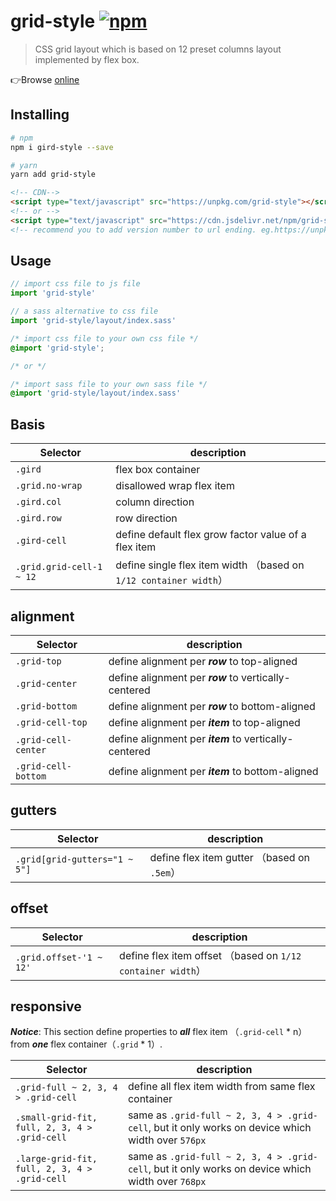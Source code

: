 # grid-style [![npm](https://img.shields.io/npm/v/grid-style.svg)](https://www.npmjs.com/package/grid-style)

> CSS grid layout which is based on 12 preset columns layout implemented by flex box.

👉Browse [online]

[online]:https://lbwa.github.io/grid-style/

## Installing

```bash
# npm
npm i gird-style --save

# yarn
yarn add grid-style
```

```html
<!-- CDN-->
<script type="text/javascript" src="https://unpkg.com/grid-style"></script>
<!-- or -->
<script type="text/javascript" src="https://cdn.jsdelivr.net/npm/grid-style"></script>
<!-- recommend you to add version number to url ending. eg.https://unpkg.com/grid-style@x.y.z --> 
```

## Usage

```js
// import css file to js file
import 'grid-style'

// a sass alternative to css file
import 'grid-style/layout/index.sass'
```

```css
/* import css file to your own css file */
@import 'grid-style';

/* or */

/* import sass file to your own sass file */
@import 'grid-style/layout/index.sass'
```

## Basis

| Selector | description |
| ---------- | ----------- |
| `.gird` | flex box container |
| `.grid.no-wrap` | disallowed wrap flex item |
| `.gird.col` | column direction |
| `.gird.row` | row direction |
| `.gird-cell` | define default flex grow factor value of a flex item |
| `.grid.grid-cell-1 ~ 12` | define single flex item width （based on `1/12 container width`） |

## alignment

| Selector | description |
| ---------- | ----------- |
| `.grid-top` | define alignment per ***row*** to top-aligned |
| `.grid-center` | define alignment per ***row*** to vertically-centered |
| `.grid-bottom` | define alignment per ***row*** to bottom-aligned |
| `.grid-cell-top` | define alignment per ***item*** to top-aligned |
| `.grid-cell-center` | define alignment per ***item*** to vertically-centered |
| `.grid-cell-bottom` | define alignment per ***item*** to bottom-aligned |

## gutters

| Selector | description |
| ---------- | ----------- |
| `.grid[grid-gutters="1 ~ 5"]` | define flex item gutter （based on `.5em`） |

## offset

| Selector | description |
| ---------- | ----------- |
| `.grid.offset-'1 ~ 12'` | define flex item offset （based on `1/12 container width`）|

## responsive

***Notice***: This section define properties to ***all*** flex item （`.grid-cell` * n） from ***one*** flex container（`.grid` * 1）.

| Selector | description |
| ---------- | ----------- |
| `.grid-full ~ 2, 3, 4 > .grid-cell` | define all flex item width from same flex container |
| `.small-grid-fit, full, 2, 3, 4 > .grid-cell` | same as `.grid-full ~ 2, 3, 4 > .grid-cell`, but it only works on device which width over `576px` |
| `.large-grid-fit, full, 2, 3, 4 > .grid-cell` | same as `.grid-full ~ 2, 3, 4 > .grid-cell`, but it only works on device which width over `768px` |